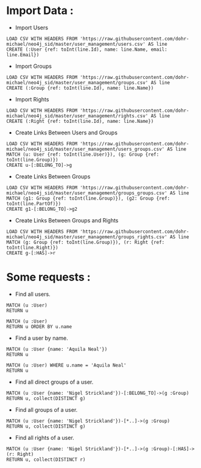 Import Data :
=============
- Import Users
```
LOAD CSV WITH HEADERS FROM 'https://raw.githubusercontent.com/dohr-michael/neo4j_sid/master/user_management/users.csv' AS line
CREATE (:User {ref: toInt(line.Id), name: line.Name, email: line.Email})
```

- Import Groups
```
LOAD CSV WITH HEADERS FROM 'https://raw.githubusercontent.com/dohr-michael/neo4j_sid/master/user_management/groups.csv' AS line
CREATE (:Group {ref: toInt(line.Id), name: line.Name})
```

- Import Rights
```
LOAD CSV WITH HEADERS FROM 'https://raw.githubusercontent.com/dohr-michael/neo4j_sid/master/user_management/rights.csv' AS line
CREATE (:Right {ref: toInt(line.Id), name: line.Name})
```

- Create Links Between Users and Groups
```
LOAD CSV WITH HEADERS FROM 'https://raw.githubusercontent.com/dohr-michael/neo4j_sid/master/user_management/users_groups.csv' AS line
MATCH (u: User {ref: toInt(line.User)}), (g: Group {ref: toInt(line.Group)})
CREATE u-[:BELONG_TO]->g
```

- Create Links Between Groups
```
LOAD CSV WITH HEADERS FROM 'https://raw.githubusercontent.com/dohr-michael/neo4j_sid/master/user_management/groups_groups.csv' AS line
MATCH (g1: Group {ref: toInt(line.Group)}), (g2: Group {ref: toInt(line.PartOf)})
CREATE g1-[:BELONG_TO]->g2
```

- Create Links Between Groups and Rights
```
LOAD CSV WITH HEADERS FROM 'https://raw.githubusercontent.com/dohr-michael/neo4j_sid/master/user_management/groups_rights.csv' AS line
MATCH (g: Group {ref: toInt(line.Group)}), (r: Right {ref: toInt(line.Right)})
CREATE g-[:HAS]->r
```

Some requests :
===============

- Find all users.
```
MATCH (u :User)
RETURN u
```
```
MATCH (u :User)
RETURN u ORDER BY u.name
```


- Find a user by name.
```
MATCH (u :User {name: 'Aquila Neal'})
RETURN u
```
```
MATCH (u :User) WHERE u.name = 'Aquila Neal'
RETURN u
```


- Find all direct groups of a user.
```
MATCH (u :User {name: 'Nigel Strickland'})-[:BELONG_TO]->(g :Group)
RETURN u, collect(DISTINCT g)
```


- Find all groups of a user.
```
MATCH (u :User {name: 'Nigel Strickland'})-[*..]->(g :Group)
RETURN u, collect(DISTINCT g)
```


- Find all rights of a user.
```
MATCH (u :User {name: 'Nigel Strickland'})-[*..]->(g :Group)-[:HAS]->(r: Right)
RETURN u, collect(DISTINCT r)
```
